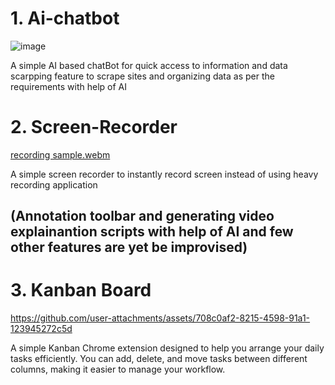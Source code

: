 # 1. Ai-chatbot

![image](https://github.com/user-attachments/assets/27a25fad-62c2-4c23-b42d-51a03109091e)

A simple AI based chatBot for quick access to information and data scarpping feature to scrape sites and organizing data as per the requirements with help of AI

# 2. Screen-Recorder

[recording sample.webm](https://github.com/user-attachments/assets/1deef7ef-f74f-4966-9c1c-bcb9733c5b6d)

A simple screen recorder to instantly record screen instead of using heavy recording application

## (Annotation toolbar and generating video explainantion scripts with help of AI and few other features are yet be improvised)

# 3. Kanban Board


https://github.com/user-attachments/assets/708c0af2-8215-4598-91a1-123945272c5d


A simple Kanban Chrome extension designed to help you arrange your daily tasks efficiently. You can add, delete, and move tasks between different columns, making it easier to manage your workflow.
